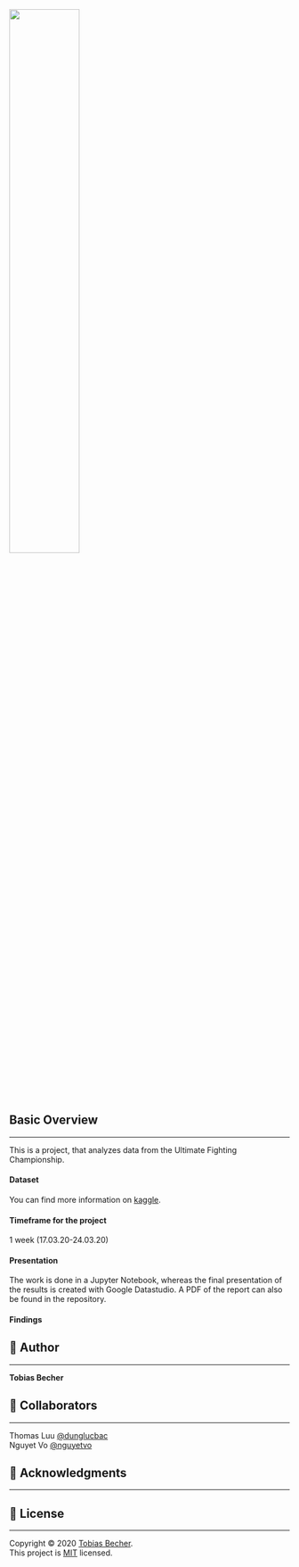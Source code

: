
<div bgcolor="#FF0000">

<img align="center" src="https://upload.wikimedia.org/wikipedia/commons/thumb/9/92/UFC_Logo.svg/500px-UFC_Logo.svg.png" width="50%" />

</div>

## Basic Overview
---
This is a project, that analyzes data from the Ultimate Fighting Championship. 

#### Dataset

You can find more information on [kaggle](https://www.kaggle.com/rajeevw/ufcdata).

#### Timeframe for the project
1 week (17.03.20-24.03.20)

#### Presentation

The work is done in a Jupyter Notebook, whereas the final presentation of the results is created with Google Datastudio. A PDF of the report can also be found in the repository.

#### Findings



## :boy: Author
---
**Tobias Becher**

## :raised_hands: Collaborators
---
Thomas Luu [@dunglucbac](https://github.com/dunglucbac)<br>
Nguyet Vo [@nguyetvo](https://github.com/nguyetvo)

## :pray: Acknowledgments
---


## 📝 License
---
Copyright © 2020 [Tobias Becher](https://github.com/TB-DevAcc).<br />
This project is [MIT](https://github.com/kefranabg/readme-md-generator/blob/master/LICENSE) licensed.